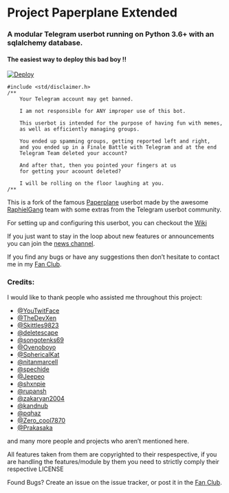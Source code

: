 # Project Paperplane Extended

### **A modular Telegram userbot running on Python 3.6+ with an sqlalchemy database.**

#### The easiest way to deploy this bad boy !!

[![Deploy](https://www.herokucdn.com/deploy/button.svg)](https://heroku.com/deploy?template=https://github.com/orgess2/PaperplaneExtended/tree/sql-extended)

    #include <std/disclaimer.h>
    /**
        Your Telegram account may get banned.

        I am not responsible for ANY improper use of this bot.

        This userbot is intended for the purpose of having fun with memes,
        as well as efficiently managing groups.

        You ended up spamming groups, getting reported left and right,
        and you ended up in a Finale Battle with Telegram and at the end
        Telegram Team deleted your account?

        And after that, then you pointed your fingers at us
        for getting your acoount deleted?

        I will be rolling on the floor laughing at you.
    /**

This is a fork of the famous [Paperplane](https://github.com/RaphielGang/Telegram-UserBot) userbot made by the awesome [RaphielGang](https://github.com/RaphielGang) team with some extras from the Telegram userbot community.

For setting up and configuring this userbot, you can checkout the [Wiki](https://telegra.ph/How-to-host-a-Telegram-Userbot-07-24)

If you just want to stay in the loop about new features or
announcements you can join the [news channel](https://t.me/PaperplaneExtended).

If you find any bugs or have any suggestions then don’t hesitate to contact me in my [Fan Club](https://t.me/PaperplaneExtendedChat).

### Credits:

I would like to thank people who assisted me throughout this project:

* [@YouTwitFace](https://github.com/YouTwitFace)
* [@TheDevXen](https://github.com/TheDevXen)
* [@Skittles9823](https://github.com/Skittles9823)
* [@deletescape](https://github.com/deletescape)
* [@songotenks69](https://github.com/songotenks69)
* [@Ovenoboyo](https://github.com/Ovenoboyo)
* [@SphericalKat](https://github.com/ATechnoHazard)
* [@nitanmarcell](https://www.github.com/nitanmarcel)
* [@spechide](https://www.github.com/spechide)
* [@Jeepeo](https://github.com/Jeepeo)
* [@shxnpie](https://github.com/shxnpie)
* [@rupansh](https://github.com/rupansh)
* [@zakaryan2004](https://github.com/zakaryan2004)
* [@kandnub](https://github.com/kandnub)
* [@pqhaz](https://github.com/pqhaz)
* [@Zero_cool7870](https://github.com/jaskaranSM)
* [@Prakasaka](https://github.com/Prakasaka)

and many more people and projects who aren’t mentioned here.

All features taken from them are copyrighted to their respespective, if you are handling the features/module
by them you need to strictly comply their respective LICENSE

Found Bugs? Create an issue on the issue tracker, or post it in the [Fan Club](https://t.me/PaperplaneExtendedChat).
